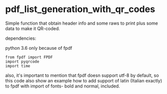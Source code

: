 # pdf_list_generation_with_qr_codes
Simple function that obtain header info and some raws to print plus some data to make it QR-coded.

dependencies:

python 3.6 only because of fpdf

    from fpdf import FPDF  
    import pyqrcode
    import time
also, it's important to mention that fpdf doesn support utf-8 by default, so this code also show an example how to add support of latin (Italian exactly) to fpdf with import of fonts- bold and normal, included.
